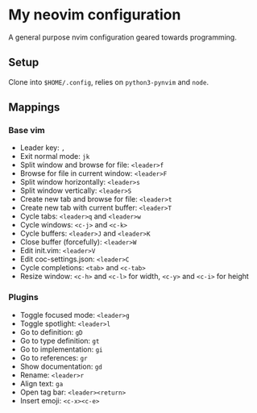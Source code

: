 # My neovim configuration

A general purpose nvim configuration geared towards programming. 

## Setup

Clone into `$HOME/.config`, relies on `python3-pynvim` and `node`.

## Mappings

### Base vim

- Leader key: `,`
- Exit normal mode: `jk`
- Split window and browse for file: `<leader>f`
- Browse for file in current window: `<leader>F`
- Split window horizontally: `<leader>s`
- Split window vertically: `<leader>S`
- Create new tab and browse for file: `<leader>t`
- Create new tab with current buffer: `<leader>T`
- Cycle tabs: `<leader>q` and `<leader>w`
- Cycle windows: `<c-j>` and `<c-k>`
- Cycle buffers: `<leader>J` and `<leader>K`
- Close buffer (forcefully): `<leader>W`
- Edit init.vim: `<leader>V`
- Edit coc-settings.json: `<leader>C`
- Cycle completions: `<tab>` and `<c-tab>`
- Resize window: `<c-h>` and `<c-l>` for width, `<c-y>` and `<c-i>` for height

### Plugins

- Toggle focused mode: `<leader>g`
- Toggle spotlight: `<leader>l`
- Go to definition: `gD`
- Go to type definition: `gt`
- Go to implementation: `gi`
- Go to references: `gr`
- Show documentation: `gd`
- Rename: `<leader>r`
- Align text: `ga`
- Open tag bar: `<leader><return>`
- Insert emoji: `<c-x><c-e>`
